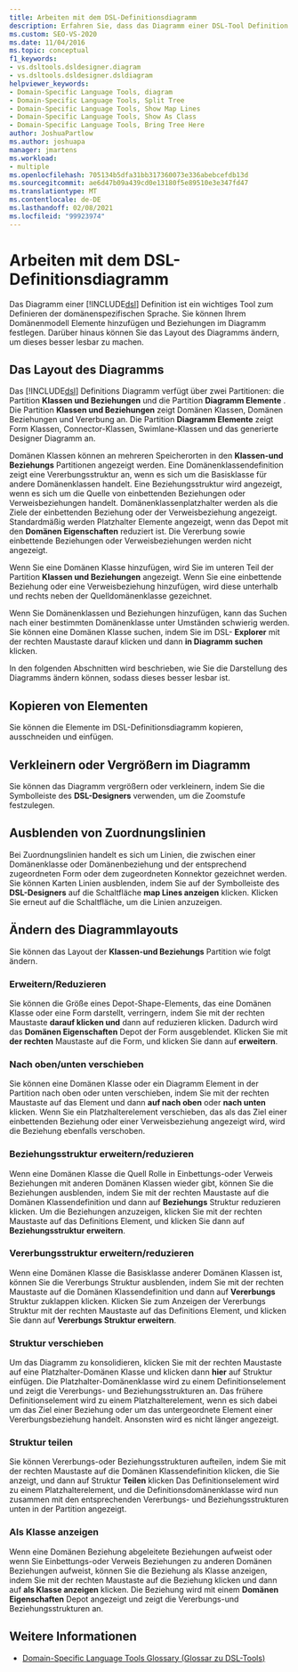 ```yaml
---
title: Arbeiten mit dem DSL-Definitionsdiagramm
description: Erfahren Sie, dass das Diagramm einer DSL-Tool Definition ein wichtiges Tool zum Definieren einer domänenspezifischen Sprache ist.
ms.custom: SEO-VS-2020
ms.date: 11/04/2016
ms.topic: conceptual
f1_keywords:
- vs.dsltools.dsldesigner.diagram
- vs.dsltools.dsldesigner.dsldiagram
helpviewer_keywords:
- Domain-Specific Language Tools, diagram
- Domain-Specific Language Tools, Split Tree
- Domain-Specific Language Tools, Show Map Lines
- Domain-Specific Language Tools, Show As Class
- Domain-Specific Language Tools, Bring Tree Here
author: JoshuaPartlow
ms.author: joshuapa
manager: jmartens
ms.workload:
- multiple
ms.openlocfilehash: 705134b5dfa31bb317360073e336abebcefdb13d
ms.sourcegitcommit: ae6d47b09a439cd0e13180f5e89510e3e347fd47
ms.translationtype: MT
ms.contentlocale: de-DE
ms.lasthandoff: 02/08/2021
ms.locfileid: "99923974"
---
```

# <a name="working-with-the-dsl-definition-diagram"></a>Arbeiten mit dem DSL-Definitionsdiagramm
Das Diagramm einer [!INCLUDE[dsl](../modeling/includes/dsl_md.md)] Definition ist ein wichtiges Tool zum Definieren der domänenspezifischen Sprache. Sie können Ihrem Domänenmodell Elemente hinzufügen und Beziehungen im Diagramm festlegen. Darüber hinaus können Sie das Layout des Diagramms ändern, um dieses besser lesbar zu machen.

## <a name="the-layout-of-the-diagram"></a>Das Layout des Diagramms
 Das [!INCLUDE[dsl](../modeling/includes/dsl_md.md)] Definitions Diagramm verfügt über zwei Partitionen: die Partition **Klassen und Beziehungen** und die Partition **Diagramm Elemente** . Die Partition **Klassen und Beziehungen** zeigt Domänen Klassen, Domänen Beziehungen und Vererbung an. Die Partition **Diagramm Elemente** zeigt Form Klassen, Connector-Klassen, Swimlane-Klassen und das generierte Designer Diagramm an.

 Domänen Klassen können an mehreren Speicherorten in den **Klassen-und Beziehungs** Partitionen angezeigt werden. Eine Domänenklassendefinition zeigt eine Vererbungsstruktur an, wenn es sich um die Basisklasse für andere Domänenklassen handelt. Eine Beziehungsstruktur wird angezeigt, wenn es sich um die Quelle von einbettenden Beziehungen oder Verweisbeziehungen handelt. Domänenklassenplatzhalter werden als die Ziele der einbettenden Beziehung oder der Verweisbeziehung angezeigt. Standardmäßig werden Platzhalter Elemente angezeigt, wenn das Depot mit den **Domänen Eigenschaften** reduziert ist. Die Vererbung sowie einbettende Beziehungen oder Verweisbeziehungen werden nicht angezeigt.

 Wenn Sie eine Domänen Klasse hinzufügen, wird Sie im unteren Teil der Partition **Klassen und Beziehungen** angezeigt. Wenn Sie eine einbettende Beziehung oder eine Verweisbeziehung hinzufügen, wird diese unterhalb und rechts neben der Quelldomänenklasse gezeichnet.

 Wenn Sie Domänenklassen und Beziehungen hinzufügen, kann das Suchen nach einer bestimmten Domänenklasse unter Umständen schwierig werden. Sie können eine Domänen Klasse suchen, indem Sie im DSL- **Explorer** mit der rechten Maustaste darauf klicken und dann **in Diagramm suchen** klicken.

 In den folgenden Abschnitten wird beschrieben, wie Sie die Darstellung des Diagramms ändern können, sodass dieses besser lesbar ist.

## <a name="copying-elements"></a>Kopieren von Elementen
 Sie können die Elemente im DSL-Definitionsdiagramm kopieren, ausschneiden und einfügen.

## <a name="zooming-in-or-out-on-the-diagram"></a>Verkleinern oder Vergrößern im Diagramm
 Sie können das Diagramm vergrößern oder verkleinern, indem Sie die Symbolleiste des **DSL-Designers** verwenden, um die Zoomstufe festzulegen.

## <a name="hiding-map-lines"></a>Ausblenden von Zuordnungslinien
 Bei Zuordnungslinien handelt es sich um Linien, die zwischen einer Domänenklasse oder Domänenbeziehung und der entsprechend zugeordneten Form oder dem zugeordneten Konnektor gezeichnet werden. Sie können Karten Linien ausblenden, indem Sie auf der Symbolleiste des **DSL-Designers** auf die Schaltfläche **map Lines anzeigen** klicken. Klicken Sie erneut auf die Schaltfläche, um die Linien anzuzeigen.

## <a name="changing-the-diagram-layout"></a>Ändern des Diagrammlayouts
 Sie können das Layout der **Klassen-und Beziehungs** Partition wie folgt ändern.

### <a name="expandcollapse"></a>Erweitern/Reduzieren
 Sie können die Größe eines Depot-Shape-Elements, das eine Domänen Klasse oder eine Form darstellt, verringern, indem Sie mit der rechten Maustaste **darauf klicken und** dann auf reduzieren klicken. Dadurch wird das **Domänen Eigenschaften** Depot der Form ausgeblendet. Klicken Sie mit **der rechten** Maustaste auf die Form, und klicken Sie dann auf **erweitern**.

### <a name="move-updown"></a>Nach oben/unten verschieben
 Sie können eine Domänen Klasse oder ein Diagramm Element in der Partition nach oben oder unten verschieben, indem Sie mit der rechten Maustaste auf das Element und dann **auf nach oben** oder **nach unten** klicken. Wenn Sie ein Platzhalterelement verschieben, das als das Ziel einer einbettenden Beziehung oder einer Verweisbeziehung angezeigt wird, wird die Beziehung ebenfalls verschoben.

### <a name="expandcollapse-relationships-tree"></a>Beziehungsstruktur erweitern/reduzieren
 Wenn eine Domänen Klasse die Quell Rolle in Einbettungs-oder Verweis Beziehungen mit anderen Domänen Klassen wieder gibt, können Sie die Beziehungen ausblenden, indem Sie mit der rechten Maustaste auf die Domänen Klassendefinition und dann auf **Beziehungs** Struktur reduzieren klicken. Um die Beziehungen anzuzeigen, klicken Sie mit der rechten Maustaste auf das Definitions Element, und klicken Sie dann auf **Beziehungsstruktur erweitern**.

### <a name="expandcollapse-inheritance-tree"></a>Vererbungsstruktur erweitern/reduzieren
 Wenn eine Domänen Klasse die Basisklasse anderer Domänen Klassen ist, können Sie die Vererbungs Struktur ausblenden, indem Sie mit der rechten Maustaste auf die Domänen Klassendefinition und dann auf **Vererbungs** Struktur zuklappen klicken. Klicken Sie zum Anzeigen der Vererbungs Struktur mit der rechten Maustaste auf das Definitions Element, und klicken Sie dann auf **Vererbungs Struktur erweitern**.

### <a name="bring-tree-here"></a>Struktur verschieben
 Um das Diagramm zu konsolidieren, klicken Sie mit der rechten Maustaste auf eine Platzhalter-Domänen Klasse und klicken dann **hier** auf Struktur einfügen. Die Platzhalter-Domänenklasse wird zu einem Definitionselement und zeigt die Vererbungs- und Beziehungsstrukturen an. Das frühere Definitionselement wird zu einem Platzhalterelement, wenn es sich dabei um das Ziel einer Beziehung oder um das untergeordnete Element einer Vererbungsbeziehung handelt. Ansonsten wird es nicht länger angezeigt.

### <a name="split-tree"></a>Struktur teilen
 Sie können Vererbungs-oder Beziehungsstrukturen aufteilen, indem Sie mit der rechten Maustaste auf die Domänen Klassendefinition klicken, die Sie anzeigt, und dann auf Struktur **Teilen** klicken Das Definitionselement wird zu einem Platzhalterelement, und die Definitionsdomänenklasse wird nun zusammen mit den entsprechenden Vererbungs- und Beziehungsstrukturen unten in der Partition angezeigt.

### <a name="show-as-class"></a>Als Klasse anzeigen
 Wenn eine Domänen Beziehung abgeleitete Beziehungen aufweist oder wenn Sie Einbettungs-oder Verweis Beziehungen zu anderen Domänen Beziehungen aufweist, können Sie die Beziehung als Klasse anzeigen, indem Sie mit der rechten Maustaste auf die Beziehung klicken und dann auf **als Klasse anzeigen** klicken. Die Beziehung wird mit einem **Domänen Eigenschaften** Depot angezeigt und zeigt die Vererbungs-und Beziehungsstrukturen an.

## <a name="see-also"></a>Weitere Informationen

- [Domain-Specific Language Tools Glossary (Glossar zu DSL-Tools)](/previous-versions/bb126564(v=vs.100))